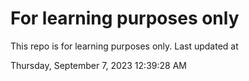 # For learning purposes only
This repo is for learning purposes only.
Last updated at

Thursday, September 7, 2023 12:39:28 AM

